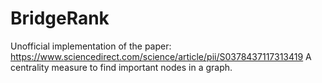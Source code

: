 # BridgeRank

Unofficial implementation of the paper: https://www.sciencedirect.com/science/article/pii/S0378437117313419
A centrality measure to find important nodes in a graph.
